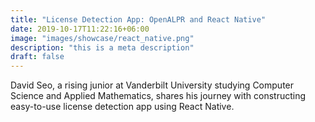 ```yaml
---
title: "License Detection App: OpenALPR and React Native"
date: 2019-10-17T11:22:16+06:00
image: "images/showcase/react_native.png"
description: "this is a meta description"
draft: false
---
```


David Seo, a rising junior at Vanderbilt University studying Computer Science and Applied Mathematics, shares his journey with constructing easy-to-use license detection app using React Native.
